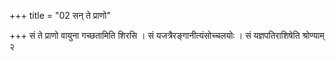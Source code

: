 +++
title = "02 सन् ते प्राणो"

+++
सं ते प्राणो वायुना गच्छतामिति शिरसि । सं यजत्रैरङ्गानीत्यंसोच्चलयोः । सं यज्ञपतिराशिषेति श्रोण्याम् २